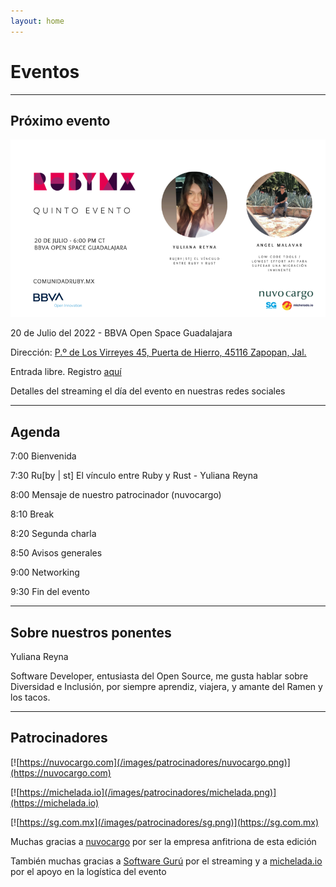 ```yaml
---
layout: home
---
```


# Eventos

---

## Próximo evento

![](/images/eventos/julio_2022.png)

20 de Julio del 2022 - BBVA Open Space Guadalajara

Dirección: [P.º de Los Virreyes 45, Puerta de Hierro, 45116 Zapopan, Jal.](https://goo.gl/maps/x4ntc8NY8e8LLbDq9)

Entrada libre. Registro [aquí](https://www.eventbrite.com/e/comunidad-ruby-mx-sesion-julio-2022-tickets-381427739637)

Detalles del streaming el día del evento en nuestras redes sociales

---

## Agenda


7:00 Bienvenida

7:30 Ru[by \| st] El vínculo entre Ruby y Rust - Yuliana Reyna

8:00 Mensaje de nuestro patrocinador (nuvocargo)

8:10 Break

8:20 Segunda charla

8:50 Avisos generales

9:00 Networking

9:30 Fin del evento

---

## Sobre nuestros ponentes

Yuliana Reyna

Software Developer, entusiasta del Open Source, me gusta hablar sobre Diversidad e Inclusión, por siempre aprendiz, viajera, y amante del Ramen y los tacos.

---

## Patrocinadores

[![https://nuvocargo.com](/images/patrocinadores/nuvocargo.png)](https://nuvocargo.com)

[![https://michelada.io](/images/patrocinadores/michelada.png)](https://michelada.io)

[![https://sg.com.mx](/images/patrocinadores/sg.png)](https://sg.com.mx)

Muchas gracias a [nuvocargo](https://nuvocargo.com) por ser la empresa anfitriona de esta edición

También muchas gracias a [Software Gurú](https://sg.com.mx/) por el streaming y a [michelada.io](https://michelada.io) por
el apoyo en la logística del evento
